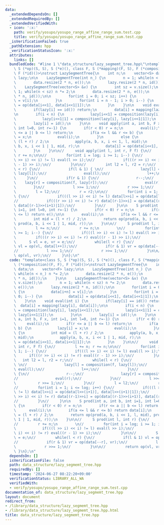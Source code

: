```yaml
---
data:
  _extendedDependsOn: []
  _extendedRequiredBy: []
  _extendedVerifiedWith:
  - icon: ':x:'
    path: verify/yosupo/yosupo_range_affine_range_sum.test.cpp
    title: verify/yosupo/yosupo_range_affine_range_sum.test.cpp
  _isVerificationFailed: true
  _pathExtension: hpp
  _verificationStatusIcon: ':x:'
  attributes:
    links: []
  bundledCode: "#line 1 \"data_structure/lazy_segmemt_tree.hpp\"\ntemplate<class S,\
    \ S (*op)(S, S), S (*e)(), class F, S (*mapping)(F, S), F (*composition)(F, F),\
    \ F (*id)()>\nstruct LazySegmentTree{\n    int n;\n    vector<S> data;\n    vector<F>\
    \ lazy;\n\n    LazySegmentTree(int n_) {\n        n = 1; while(n < n_) n *= 2;\n\
    \        data.resize(2 * n, e());\n        lazy.resize(2 * n, id());\n    }\n\n\
    \    LazySegmentTree(vector<S> &v) {\n        int sz = v.size();\n        n =\
    \ 1; while(n < sz) n *= 2;\n        data.resize(2 * n, e());\n        lazy.resize(2\
    \ * n, id());\n\n        for(int i = 0; i < sz; i++) {\n            data[i+n]\
    \ = v[i];\n        }\n        for(int i = n - 1; i > 0; i--) {\n            data[i]\
    \ = op(data[i<<1], data[i<<1|1]);\n        }\n    }\n\n    void eval(int i) {\n\
    \        if(lazy[i] == id()) return;\n        data[i] = mapping(lazy[i], data[i]);\n\
    \n        if(i < n) {\n            lazy[i<<1] = composition(lazy[i], lazy[i<<1]);\n\
    \            lazy[i<<1|1] = composition(lazy[i], lazy[i<<1|1]);\n        }\n\n\
    \        lazy[i] = id();\n    }\n\n    void apply(int a, int b, F x, int i=1,\
    \ int l=0, int r=-1) {\n        if(r < 0) r = n;\n        eval(i);\n        if(r\
    \ <= a || b <= l) return;\n        if(a <= l && r <= b) {\n            lazy[i]\
    \ = x;\n            eval(i);\n        }\n        else {\n            int mid =\
    \ (l + r) / 2;\n            apply(a, b, x, i << 1, l, mid);\n            apply(a,\
    \ b, x, i << 1 | 1, mid, r);\n            data[i] = op(data[i<<1], data[i<<1|1]);\n\
    \        }\n    }\n\n//     void apply(int l, int r, F f) {\n//         l += n;\
    \ r += n;\n\n//         for(int i = log; i >= 1; i--) {\n//             if(((l\
    \ >> i) << i) != l) eval(l >> i);\n//             if(((r >> i) << i) != r) eval((r\
    \ - 1) >> i);\n//         }\n\n//         int l2 = l, r2 = r;\n//         while(l\
    \ < r) {\n//             if(l & 1) { \n//                 lazy[l] = composition(f,\
    \ lazy[l]);\n//                 eval(l);\n//                 l++;\n//        \
    \     }\n//             if(r & 1) {\n//                 r--;\n//             \
    \    lazy[r] = composition(f, lazy[r]);\n//                 eval(r);\n//     \
    \        }\n//             l >>= 1;\n//             r >>= 1;\n//         }\n//\
    \         l = l2;\n//         r = r2;\n\n//         for(int i = 1; i <= log; i++)\
    \ {\n//             if(((l >> i) << i) != l) data[l>>i] = op(data[l>>(i+1)], data[l>>(i+1)|1]);\n\
    //             if(((r >> i) << i) != r) data[(r-1)>>i] = op(data[(r-1)>>(i+1)],\
    \ data[(r-1)>>(i+1)|1]);\n//         }\n//     }\n\n    S prod(int a, int b, int\
    \ i=1, int l=0, int r=-1) {\n        if(r < 0) r = n;\n        if(r <= a || b\
    \ <= l) return e();\n\n        eval(i);\n        if(a <= l && r <= b) return data[i];\n\
    \        int mid = (l + r) / 2;\n        return op(prod(a, b, i << 1, l, mid),\
    \ prod(a, b, i << 1 | 1, mid, r));\n    }\n\n//     S prod(int l, int r) {\n//\
    \         l += n;\n//         r += n;\n        \n//         for(int i = log; i\
    \ >= 1; i--) {\n//             if(((l >> i) << i) != l) eval(l >> i);\n//    \
    \         if(((r >> i) << i) != r) eval((r - 1) >> i);\n//         }\n\n//   \
    \      S vl = e, vr = e;\n//         while(l < r) {\n//             if(l & 1)\
    \ vl = op(vl, data[l++]);\n//             if(r & 1) vr = op(data[--r], vr);\n\
    //             l >>= 1;\n//             r >>= 1;\n//         }\n\n//         return\
    \ op(vl, vr);\n//     }\n};\n"
  code: "template<class S, S (*op)(S, S), S (*e)(), class F, S (*mapping)(F, S), F\
    \ (*composition)(F, F), F (*id)()>\nstruct LazySegmentTree{\n    int n;\n    vector<S>\
    \ data;\n    vector<F> lazy;\n\n    LazySegmentTree(int n_) {\n        n = 1;\
    \ while(n < n_) n *= 2;\n        data.resize(2 * n, e());\n        lazy.resize(2\
    \ * n, id());\n    }\n\n    LazySegmentTree(vector<S> &v) {\n        int sz =\
    \ v.size();\n        n = 1; while(n < sz) n *= 2;\n        data.resize(2 * n,\
    \ e());\n        lazy.resize(2 * n, id());\n\n        for(int i = 0; i < sz; i++)\
    \ {\n            data[i+n] = v[i];\n        }\n        for(int i = n - 1; i >\
    \ 0; i--) {\n            data[i] = op(data[i<<1], data[i<<1|1]);\n        }\n\
    \    }\n\n    void eval(int i) {\n        if(lazy[i] == id()) return;\n      \
    \  data[i] = mapping(lazy[i], data[i]);\n\n        if(i < n) {\n            lazy[i<<1]\
    \ = composition(lazy[i], lazy[i<<1]);\n            lazy[i<<1|1] = composition(lazy[i],\
    \ lazy[i<<1|1]);\n        }\n\n        lazy[i] = id();\n    }\n\n    void apply(int\
    \ a, int b, F x, int i=1, int l=0, int r=-1) {\n        if(r < 0) r = n;\n   \
    \     eval(i);\n        if(r <= a || b <= l) return;\n        if(a <= l && r <=\
    \ b) {\n            lazy[i] = x;\n            eval(i);\n        }\n        else\
    \ {\n            int mid = (l + r) / 2;\n            apply(a, b, x, i << 1, l,\
    \ mid);\n            apply(a, b, x, i << 1 | 1, mid, r);\n            data[i]\
    \ = op(data[i<<1], data[i<<1|1]);\n        }\n    }\n\n//     void apply(int l,\
    \ int r, F f) {\n//         l += n; r += n;\n\n//         for(int i = log; i >=\
    \ 1; i--) {\n//             if(((l >> i) << i) != l) eval(l >> i);\n//       \
    \      if(((r >> i) << i) != r) eval((r - 1) >> i);\n//         }\n\n//      \
    \   int l2 = l, r2 = r;\n//         while(l < r) {\n//             if(l & 1) {\
    \ \n//                 lazy[l] = composition(f, lazy[l]);\n//                \
    \ eval(l);\n//                 l++;\n//             }\n//             if(r & 1)\
    \ {\n//                 r--;\n//                 lazy[r] = composition(f, lazy[r]);\n\
    //                 eval(r);\n//             }\n//             l >>= 1;\n//   \
    \          r >>= 1;\n//         }\n//         l = l2;\n//         r = r2;\n\n\
    //         for(int i = 1; i <= log; i++) {\n//             if(((l >> i) << i)\
    \ != l) data[l>>i] = op(data[l>>(i+1)], data[l>>(i+1)|1]);\n//             if(((r\
    \ >> i) << i) != r) data[(r-1)>>i] = op(data[(r-1)>>(i+1)], data[(r-1)>>(i+1)|1]);\n\
    //         }\n//     }\n\n    S prod(int a, int b, int i=1, int l=0, int r=-1)\
    \ {\n        if(r < 0) r = n;\n        if(r <= a || b <= l) return e();\n\n  \
    \      eval(i);\n        if(a <= l && r <= b) return data[i];\n        int mid\
    \ = (l + r) / 2;\n        return op(prod(a, b, i << 1, l, mid), prod(a, b, i <<\
    \ 1 | 1, mid, r));\n    }\n\n//     S prod(int l, int r) {\n//         l += n;\n\
    //         r += n;\n        \n//         for(int i = log; i >= 1; i--) {\n// \
    \            if(((l >> i) << i) != l) eval(l >> i);\n//             if(((r >>\
    \ i) << i) != r) eval((r - 1) >> i);\n//         }\n\n//         S vl = e, vr\
    \ = e;\n//         while(l < r) {\n//             if(l & 1) vl = op(vl, data[l++]);\n\
    //             if(r & 1) vr = op(data[--r], vr);\n//             l >>= 1;\n//\
    \             r >>= 1;\n//         }\n\n//         return op(vl, vr);\n//    \
    \ }\n};\n"
  dependsOn: []
  isVerificationFile: false
  path: data_structure/lazy_segmemt_tree.hpp
  requiredBy: []
  timestamp: '2024-06-27 08:22:20+09:00'
  verificationStatus: LIBRARY_ALL_WA
  verifiedWith:
  - verify/yosupo/yosupo_range_affine_range_sum.test.cpp
documentation_of: data_structure/lazy_segmemt_tree.hpp
layout: document
redirect_from:
- /library/data_structure/lazy_segmemt_tree.hpp
- /library/data_structure/lazy_segmemt_tree.hpp.html
title: data_structure/lazy_segmemt_tree.hpp
---
```

